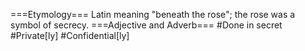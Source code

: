 ===Etymology===
Latin meaning "beneath the rose"; the rose was a symbol of secrecy.
===Adjective and Adverb===
#Done in secret
#Private[ly]
#Confidential[ly]